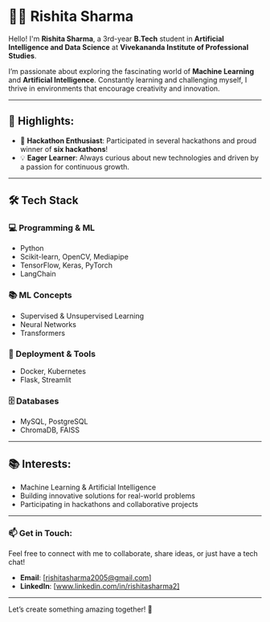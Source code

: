 # 👩‍💻 Rishita Sharma  

Hello! I'm **Rishita Sharma**, a 3rd-year **B.Tech** student in **Artificial Intelligence and Data Science** at **Vivekananda Institute of Professional Studies**.  

I’m passionate about exploring the fascinating world of **Machine Learning** and **Artificial Intelligence**. Constantly learning and challenging myself, I thrive in environments that encourage creativity and innovation.  

---

## 🌟 Highlights:  
- 🎯 **Hackathon Enthusiast**: Participated in several hackathons and proud winner of **six hackathons**!  
- 💡 **Eager Learner**: Always curious about new technologies and driven by a passion for continuous growth.  

---

## 🛠️ Tech Stack

### 💻 Programming & ML
- Python  
- Scikit-learn, OpenCV, Mediapipe  
- TensorFlow, Keras, PyTorch  
- LangChain  

### 📚 ML Concepts
- Supervised & Unsupervised Learning  
- Neural Networks  
- Transformers  

### 🚀 Deployment & Tools
- Docker, Kubernetes  
- Flask, Streamlit  

### 🗄️ Databases
- MySQL, PostgreSQL  
- ChromaDB, FAISS  



---

## 📚 Interests:  
- Machine Learning & Artificial Intelligence  
- Building innovative solutions for real-world problems  
- Participating in hackathons and collaborative projects  

---

### 📫 Get in Touch:  
Feel free to connect with me to collaborate, share ideas, or just have a tech chat!  
- **Email**: [rishitasharma2005@gmail.com]  
- **LinkedIn**: [www.linkedin.com/in/rishitasharma2]  

---

Let’s create something amazing together! 🚀


<!---
RishitaaSharmaa/RishitaaSharmaa is a ✨ special ✨ repository because its `README.md` (this file) appears on your GitHub profile.
You can click the Preview link to take a look at your changes.
--->
